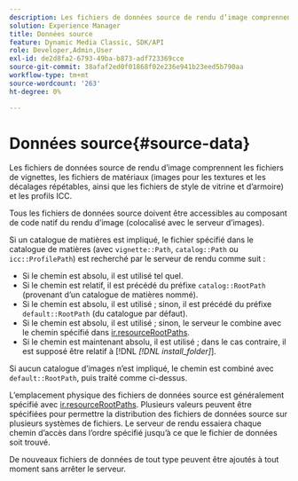 ```yaml
---
description: Les fichiers de données source de rendu d’image comprennent les fichiers de vignettes, les fichiers de matériaux (images pour les textures et les décalages répétables, ainsi que les fichiers de style de vitrine et d’armoire) et les profils ICC.
solution: Experience Manager
title: Données source
feature: Dynamic Media Classic, SDK/API
role: Developer,Admin,User
exl-id: de2d8fa2-6793-49ba-b873-adf723369cce
source-git-commit: 38afaf2ed0f01868f02e236e941b23eed5b790aa
workflow-type: tm+mt
source-wordcount: '263'
ht-degree: 0%

---
```


# Données source{#source-data}

Les fichiers de données source de rendu d’image comprennent les fichiers de vignettes, les fichiers de matériaux (images pour les textures et les décalages répétables, ainsi que les fichiers de style de vitrine et d’armoire) et les profils ICC.

Tous les fichiers de données source doivent être accessibles au composant de code natif du rendu d’image (colocalisé avec le serveur d’images).

Si un catalogue de matières est impliqué, le fichier spécifié dans le catalogue de matières (avec `vignette::Path`, `catalog::Path` ou `icc::ProfilePath`) est recherché par le serveur de rendu comme suit :

* Si le chemin est absolu, il est utilisé tel quel.
* Si le chemin est relatif, il est précédé du préfixe `catalog::RootPath` (provenant d’un catalogue de matières nommé).
* Si le chemin est absolu, il est utilisé ; sinon, il est précédé du préfixe `default::RootPath` (du catalogue par défaut).
* Si le chemin est absolu, il est utilisé ; sinon, le serveur le combine avec le chemin spécifié dans [ir.resourceRootPaths](../../../../../../ir-api/server-admin/image-rendering-api-ref/c-ir-server-administration/c-ir-configuration-settings-reference/c-ir-resource-root-folders.md#concept-39a34d2239934079bb396e1bf568a9c2).
* Si le chemin est maintenant absolu, il est utilisé ; dans le cas contraire, il est supposé être relatif à [!DNL *[!DNL install_folder]*].

Si aucun catalogue d’images n’est impliqué, le chemin est combiné avec `default::RootPath`, puis traité comme ci-dessus.

L’emplacement physique des fichiers de données source est généralement spécifié avec [ir.resourceRootPaths](../../../../../../ir-api/server-admin/image-rendering-api-ref/c-ir-server-administration/c-ir-configuration-settings-reference/c-ir-resource-root-folders.md#concept-39a34d2239934079bb396e1bf568a9c2). Plusieurs valeurs peuvent être spécifiées pour permettre la distribution des fichiers de données source sur plusieurs systèmes de fichiers. Le serveur de rendu essaiera chaque chemin d’accès dans l’ordre spécifié jusqu’à ce que le fichier de données soit trouvé.

De nouveaux fichiers de données de tout type peuvent être ajoutés à tout moment sans arrêter le serveur.
